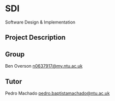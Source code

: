 # SDI
Software Design &amp; Implementation

## Project Description

## Group
Ben Overson <n0637917@my.ntu.ac.uk>

## Tutor
Pedro Machado <pedro.baptistamachado@ntu.ac.uk>
